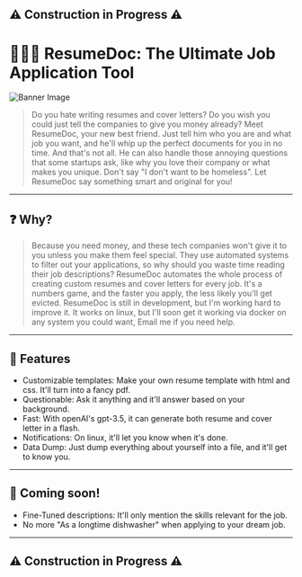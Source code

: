 ## ⚠️ Construction in Progress ⚠️
# 👩🏼‍⚕️ ResumeDoc: The Ultimate Job Application Tool

![Banner Image](https://i.imgur.com/pozHSgZ.jpg)

> Do you hate writing resumes and cover letters? Do you wish you could just tell the companies to give you money already?
> Meet ResumeDoc, your new best friend. Just tell him who you are and what job you want, and he'll whip up the perfect documents for you in no time.
> And that's not all. He can also handle those annoying questions that some startups ask, like why you love their company or what makes you unique.
> Don't say "I don't want to be homeless". Let ResumeDoc say something smart and original for you!

---

## ❓ Why?
> Because you need money, and these tech companies won't give it to you unless you make them feel special.
> They use automated systems to filter out your applications, so why should you waste time reading their job descriptions?
> ResumeDoc automates the whole process of creating custom resumes and cover letters for every job.
> It's a numbers game, and the faster you apply, the less likely you'll get evicted.
> ResumeDoc is still in development, but I'm working hard to improve it. 
> It works on linux, but I'll soon get it working via docker on any system you could want, 
> Email me if you need help.

---

## 🌟 Features

- Customizable templates: Make your own resume template with html and css. It'll turn into a fancy pdf.
- Questionable: Ask it anything and it'll answer based on your background.
- Fast: With openAI's gpt-3.5, it can generate both resume and cover letter in a flash.
- Notifications: On linux, it'll let you know when it's done.
- Data Dump: Just dump everything about yourself into a file, and it'll get to know you.

---

## 🚀 Coming soon! 

- Fine-Tuned descriptions: It'll only mention the skills relevant for the job.
- No more "As a longtime dishwasher" when applying to your dream job.

---

## ⚠️ Construction in Progress ⚠️
